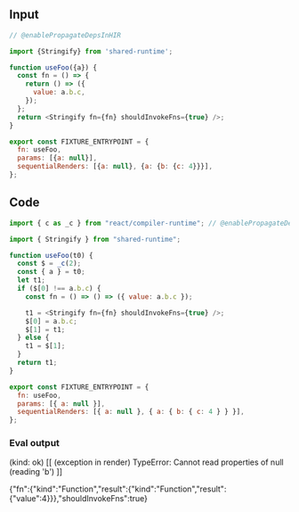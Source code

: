 
## Input

```javascript
// @enablePropagateDepsInHIR

import {Stringify} from 'shared-runtime';

function useFoo({a}) {
  const fn = () => {
    return () => ({
      value: a.b.c,
    });
  };
  return <Stringify fn={fn} shouldInvokeFns={true} />;
}

export const FIXTURE_ENTRYPOINT = {
  fn: useFoo,
  params: [{a: null}],
  sequentialRenders: [{a: null}, {a: {b: {c: 4}}}],
};

```

## Code

```javascript
import { c as _c } from "react/compiler-runtime"; // @enablePropagateDepsInHIR

import { Stringify } from "shared-runtime";

function useFoo(t0) {
  const $ = _c(2);
  const { a } = t0;
  let t1;
  if ($[0] !== a.b.c) {
    const fn = () => () => ({ value: a.b.c });

    t1 = <Stringify fn={fn} shouldInvokeFns={true} />;
    $[0] = a.b.c;
    $[1] = t1;
  } else {
    t1 = $[1];
  }
  return t1;
}

export const FIXTURE_ENTRYPOINT = {
  fn: useFoo,
  params: [{ a: null }],
  sequentialRenders: [{ a: null }, { a: { b: { c: 4 } } }],
};

```
      
### Eval output
(kind: ok) [[ (exception in render) TypeError: Cannot read properties of null (reading 'b') ]]
<div>{"fn":{"kind":"Function","result":{"kind":"Function","result":{"value":4}}},"shouldInvokeFns":true}</div>